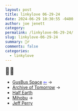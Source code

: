 ```yaml
---
layout: post
title: linkylove 06-29-24
date: 2024-06-29 10:30:55 -0400
author: joe jenett
category: 
permalink: /linkylove-06-29-24/
slug: linkylove-06-29-24
summary: 🏄‍♂️
comments: false
categories:
  - linkylove
---
```

<span style="font-size:1.6em;">🏄‍♂️</span>
<ul class="linkylove">
	<li><a title="Gus Becker" href="https://gusbus.space/">GusBus Space</a>  <a title="source" href="https://social.lol/@flamed"><span style="color:blue;">&#8678;</span></a> <span title="led to site shown below">&#8594;</span></li>
	<li><a title="Andrea “Clockwork” Barresi" href="https://clockwooork.github.io/">Archive of Tomorrow</a> <span title="led to site shown below">&#8594;</span></li>
	<li><a title="Aava" href="https://half-earth.neocities.org/">Half Earth</a></li>
	<li><a title="Michael Burkhardt" href="https://mihobu.lol/">Mihobu</a>  <span title="led to site shown below">&#8594;</span></li>
	<li><a title="Jeff Perry" href="https://jeffperry.micro.blog/">Jeff Perry</a></li>
</ul>
<a href="https://brid.gy/publish/mastodon"></a>